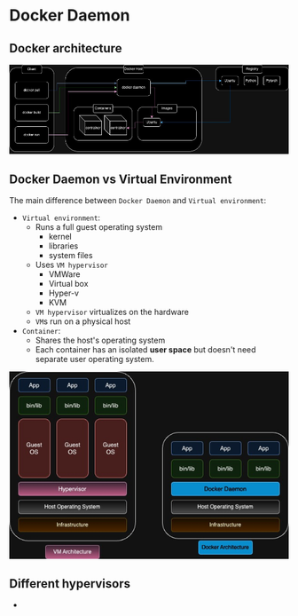 # Docker Daemon

## Docker architecture

![Docker architecture](figures/docker_architecture.jpg)

## Docker Daemon vs Virtual Environment

The main difference between `Docker Daemon` and
`Virtual environment`:

* `Virtual environment`:
    * Runs a full guest operating system
        * kernel
        * libraries
        * system files
    * Uses `VM hypervisor`
        * VMWare
        * Virtual box
        * Hyper-v
        * KVM
    * `VM hypervisor` virtualizes on the hardware
    * `VM`s run on a physical host
* `Container`:
    * Shares the host's operating system
    * Each container has an isolated **user space** but doesn't need
      separate user operating system.

![dockerd vs vm](figures/docker_vs_vm.jpg)


## Different hypervisors

*